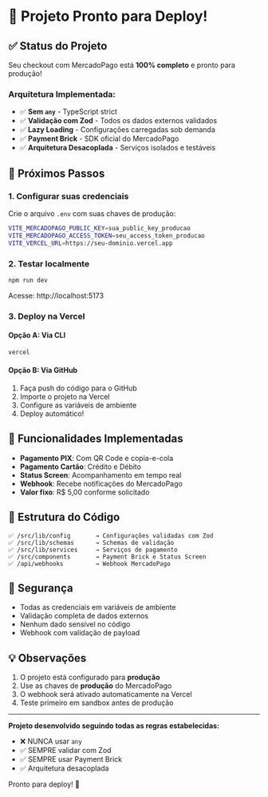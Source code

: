 # 🚀 Projeto Pronto para Deploy!

## ✅ Status do Projeto

Seu checkout com MercadoPago está **100% completo** e pronto para produção!

### Arquitetura Implementada:
- ✅ **Sem `any`** - TypeScript strict
- ✅ **Validação com Zod** - Todos os dados externos validados
- ✅ **Lazy Loading** - Configurações carregadas sob demanda
- ✅ **Payment Brick** - SDK oficial do MercadoPago
- ✅ **Arquitetura Desacoplada** - Serviços isolados e testáveis

## 📝 Próximos Passos

### 1. Configurar suas credenciais

Crie o arquivo `.env` com suas chaves de produção:

```bash
VITE_MERCADOPAGO_PUBLIC_KEY=sua_public_key_producao
VITE_MERCADOPAGO_ACCESS_TOKEN=seu_access_token_producao
VITE_VERCEL_URL=https://seu-dominio.vercel.app
```

### 2. Testar localmente

```bash
npm run dev
```

Acesse: http://localhost:5173

### 3. Deploy na Vercel

#### Opção A: Via CLI
```bash
vercel
```

#### Opção B: Via GitHub
1. Faça push do código para o GitHub
2. Importe o projeto na Vercel
3. Configure as variáveis de ambiente
4. Deploy automático!

## 🎯 Funcionalidades Implementadas

- **Pagamento PIX**: Com QR Code e copia-e-cola
- **Pagamento Cartão**: Crédito e Débito
- **Status Screen**: Acompanhamento em tempo real
- **Webhook**: Recebe notificações do MercadoPago
- **Valor fixo**: R$ 5,00 conforme solicitado

## 📂 Estrutura do Código

```
✅ /src/lib/config       → Configurações validadas com Zod
✅ /src/lib/schemas      → Schemas de validação
✅ /src/lib/services     → Serviços de pagamento
✅ /src/components       → Payment Brick e Status Screen
✅ /api/webhooks         → Webhook MercadoPago
```

## 🔐 Segurança

- Todas as credenciais em variáveis de ambiente
- Validação completa de dados externos
- Nenhum dado sensível no código
- Webhook com validação de payload

## 💡 Observações

1. O projeto está configurado para **produção**
2. Use as chaves de **produção** do MercadoPago
3. O webhook será ativado automaticamente na Vercel
4. Teste primeiro em sandbox antes de produção

---

**Projeto desenvolvido seguindo todas as regras estabelecidas:**
- ❌ NUNCA usar `any`
- ✅ SEMPRE validar com Zod
- ✅ SEMPRE usar Payment Brick
- ✅ Arquitetura desacoplada

Pronto para deploy! 🎉